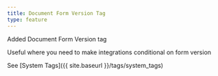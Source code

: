 ```yaml
---
title: Document Form Version Tag
type: feature
---
```


Added Document Form Version tag

Useful where you need to make integrations conditional on form version

See [System Tags]({{ site.baseurl }}/tags/system_tags)